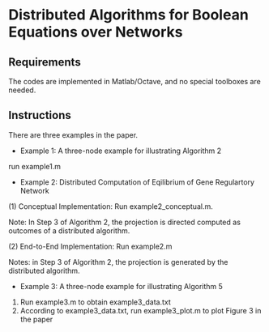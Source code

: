 # Distributed Algorithms for Boolean Equations over Networks

## Requirements

The codes are implemented in Matlab/Octave, and no special toolboxes are needed.

## Instructions

There are three examples in the paper.

- Example 1: A three-node example for illustrating Algorithm 2

run example1.m

- Example 2: Distributed Computation of Eqilibrium of Gene Regulartory Network

(1) Conceptual Implementation: Run example2_conceptual.m. 

Note: In Step 3 of Algorithm 2, the projection is directed computed as outcomes of a distributed algorithm.

(2) End-to-End Implementation: Run example2.m

Notes: in Step 3 of Algorithm 2, the projection is generated by the distributed algorithm.

- Example 3: A three-node example for illustrating Algorithm 5
1. Run example3.m to obtain example3_data.txt
2. According to example3_data.txt, run example3_plot.m to plot Figure 3 in the paper